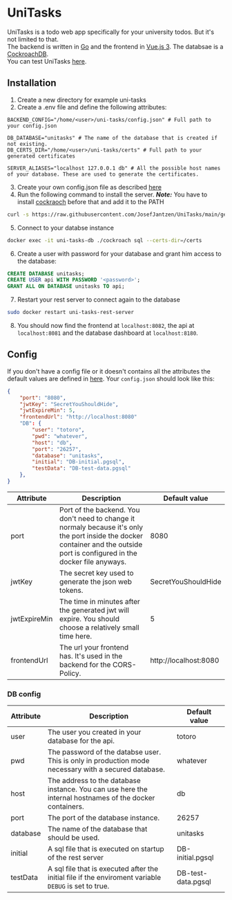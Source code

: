 # UniTasks
UniTasks is a todo web app specifically for your university todos. But it's not limited to that. <br>
The backend is written in [Go](https://go.dev/) and the frontend in [Vue.js 3](https://vuejs.org/). The databsae is a [CockroachDB](https://www.cockroachlabs.com/). <br>
You can test UniTasks [here](https://unitasks.josefjantzen.de).

## Installation

1. Create a new directory for example uni-tasks
2. Create a .env file and define the following attributes:
```env
BACKEND_CONFIG="/home/<user>/uni-tasks/config.json" # Full path to your config.json

DB_DATABASE="unitasks" # The name of the database that is created if not existing.
DB_CERTS_DIR="/home/<user>/uni-tasks/certs" # Full path to your generated certificates

SERVER_ALIASES="localhost 127.0.0.1 db" # All the possible host names of your database. These are used to generate the certificates. 
```

3. Create your own config.json file as described [here](#config)
4. Run the following command to install the server. ***Note:*** You have to install [cockraoch](https://www.cockroachlabs.com/docs/v22.2/install-cockroachdb-linux.html) before that and add it to the PATH
```bash
curl -s https://raw.githubusercontent.com/JosefJantzen/UniTasks/main/gen-certs.sh -O ; chmod +x gen-certs.sh ; ./gen-certs.sh ; curl -s -o docker-compose.yml https://raw.githubusercontent.com/JosefJantzen/UniTasks/main/docker-compose.prod.yml ; sudo docker compose up -d
```

5. Connect to your databse instance
```bash
docker exec -it uni-tasks-db ./cockroach sql --certs-dir=/certs
```

6. Create a user with password for your database and grant him access to the database:
```sql
CREATE DATABASE unitasks;
CREATE USER api WITH PASSWORD '<password>';
GRANT ALL ON DATABASE unitasks TO api;
```

7. Restart your rest server to connect again to the database
```bash
sudo docker restart uni-tasks-rest-server
```

8. You should now find the frontend at `localhost:8082`, the api at `localhost:8081` and the database dashboard at `localhost:8180`.

## Config
If you don't have a config file or it doesn't contains all the attributes the default values are defined in [here](https://github.com/JosefJantzen/UniTasks/blob/main/backend/config.sample.json).
Your `config.json` should look like this:
```json
{
    "port": "8080",
    "jwtKey": "SecretYouShouldHide",
    "jwtExpireMin": 5,
    "frontendUrl": "http://localhost:8080"
    "DB": {
        "user": "totoro",
        "pwd": "whatever",
        "host": "db",
        "port": "26257",
        "database": "unitasks",
        "initial": "DB-initial.pgsql",
        "testData": "DB-test-data.pgsql"
    },
}
```
| Attribute | Description | Default value |
| ---       | ----------- | ------------- |
| port      | Port of the backend. You don't need to change it normaly because it's only the port inside the docker container and the outside port is configured in the docker file anyways. | 8080 |
| jwtKey    | The secret key used to generate the json web tokens. | SecretYouShouldHide |
| jwtExpireMin | The time in minutes after the generated jwt will expire. You should choose a relatively small time here. | 5 |
| frontendUrl | The url your frontend has. It's used in the backend for the CORS-Policy. | http://localhost:8080 |

### DB config

| Attribute | Description | Default value |
| ---       | ----------- | ------------- |
| user      | The user you created in your database for the api. | totoro |
| pwd       | The password of the databse user. This is only in production mode necessary with a secured database. | whatever | 
| host | The address to the database instance. You can use here the internal hostnames of the docker containers. | db |
| port | The port of the database instance. | 26257 |
| database | The name of the database that should be used. | unitasks | 
| initial | A  sql file that is executed on startup of the rest server | DB-initial.pgsql |
| testData | A sql file that is executed after the initial file if the enviroment variable `DEBUG` is set to true. | DB-test-data.pgsql |
